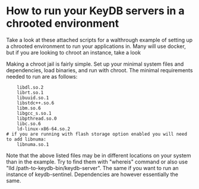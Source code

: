 # How to run your KeyDB servers in a chrooted environment

Take a look at these attached scripts for a walthrough example of setting up a chrooted environment to run your applications in. Many will use docker, but if you are looking to chroot an instance, take a look

Making a chroot jail is fairly simple. Set up your minimal system files and dependencies, load binaries, and run with chroot. The minimal requirements needed to run are as follows:

        libdl.so.2
        librt.so.1
        libuuid.so.1
        libstdc++.so.6
        libm.so.6
        libgcc_s.so.1
        libpthread.so.0
        libc.so.6
        ld-linux-x86-64.so.2
	# if you are running with flash storage option enabled you will need to add libnuma:
        libnuma.so.1

Note that the above listed files may be in different locations on your system than in the example. Try to find them with "whereis" command or also use "lld /path-to-keydb-bin/keydb-server". The same if you want to run an instance of keydb-sentinel. Dependencies are however essentially the same.

